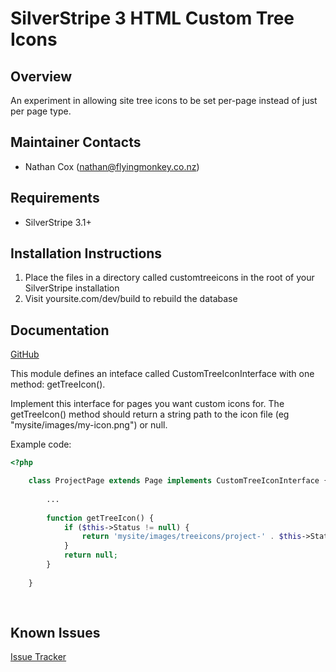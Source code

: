 SilverStripe 3 HTML Custom Tree Icons
===================================

Overview
--------------

An experiment in allowing site tree icons to be set per-page instead of just per page type.


Maintainer Contacts
-------------------
*  Nathan Cox (<nathan@flyingmonkey.co.nz>)


Requirements
------------
* SilverStripe 3.1+


Installation Instructions
-------------------------

1. Place the files in a directory called customtreeicons in the root of your SilverStripe installation
2. Visit yoursite.com/dev/build to rebuild the database


Documentation
-------------
[GitHub](https://github.com/nathancox/silverstripe-customtreeicons/)

This module defines an inteface called CustomTreeIconInterface with one method: getTreeIcon().

Implement this interface for pages you want custom icons for.  The getTreeIcon() method should return a string path to the icon file (eg "mysite/images/my-icon.png") or null.


Example code:
```php
<?php

	class ProjectPage extends Page implements CustomTreeIconInterface {
		
		...
		
		function getTreeIcon() {
			if ($this->Status != null) {
				return 'mysite/images/treeicons/project-' . $this->Status . '.png';
			}
			return null;
		}
		
	}
		
		
```



Known Issues
------------
[Issue Tracker](https://github.com/nathancox/silverstripe-customtreeicons/issues)
